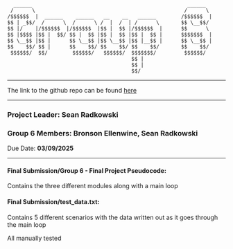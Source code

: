 
      ______                                                  ______        
     /      \                                                /      \       
    /$$$$$$  |  ______    ______   __    __   ______        /$$$$$$  |      
    $$ | _$$/  /      \  /      \ /  |  /  | /      \       $$ \__$$/       
    $$ |/    |/$$$$$$  |/$$$$$$  |$$ |  $$ |/$$$$$$  |      $$      \       
    $$ |$$$$ |$$ |  $$/ $$ |  $$ |$$ |  $$ |$$ |  $$ |      $$$$$$$  |      
    $$ \__$$ |$$ |      $$ \__$$ |$$ \__$$ |$$ |__$$ |      $$ \__$$ |      
    $$    $$/ $$ |      $$    $$/ $$    $$/ $$    $$/       $$    $$/       
     $$$$$$/  $$/        $$$$$$/   $$$$$$/  $$$$$$$/         $$$$$$/        
                                            $$ |                            
                                            $$ |                            
                                            $$/                             

---

The link to the github repo can be found [here](https://github.com/Bullswan508/group_6_final_project-computing_logic)

---

### Project Leader: Sean Radkowski

### Group 6 Members: Bronson Ellenwine, Sean Radkowski

Due Date: **03/09/2025**

---

#### Final Submission/Group 6 - Final Project Pseudocode:

Contains the three different modules along with a main loop


#### Final Submission/test_data.txt:

Contains 5 different scenarios with the data written out as it goes through the main loop

All manually tested

